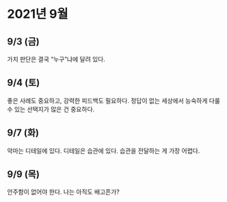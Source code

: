 # 2021년 9월

## 9/3 (금)

가치 판단은 결국 “누구”냐에 달려 있다.

## 9/4 (토)

좋은 사례도 중요하고, 강력한 피드백도 필요하다. 정답이 없는 세상에서 능숙하게 다룰 수 있는 선택지가 많은 건 중요하다.

## 9/7 (화)

악마는 디테일에 있다. 디테일은 습관에 있다. 습관을 전달하는 게 가장 어렵다.

## 9/9 (목)

안주함이 없어야 한다. 나는 아직도 배고픈가?

